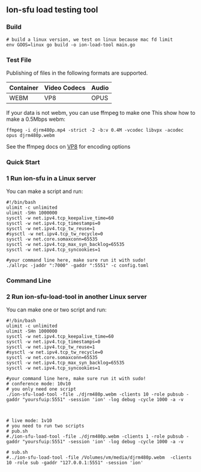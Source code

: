 ## Ion-sfu load testing tool


### Build
```
# build a linux version, we test on linux because mac fd limit 
env GOOS=linux go build -o ion-load-tool main.go
```

### Test File
Publishing of files in the following formats are supported.

|Container|Video Codecs|Audio|
|---|---|---|
WEBM|VP8|OPUS

If your data is not webm, you can use ffmpeg to make one
This show how to make a 0.5Mbps webm:

```
ffmpeg -i djrm480p.mp4 -strict -2 -b:v 0.4M -vcodec libvpx -acodec opus djrm480p.webm
```

See the ffmpeg docs on [VP8](https://trac.ffmpeg.org/wiki/Encode/VP8) for encoding options

### Quick Start
### 1 Run ion-sfu in a Linux server
You can make a script and run:

```Command Line
#!/bin/bash
ulimit -c unlimited
ulimit -SHn 1000000
sysctl -w net.ipv4.tcp_keepalive_time=60
sysctl -w net.ipv4.tcp_timestamps=0
sysctl -w net.ipv4.tcp_tw_reuse=1
#sysctl -w net.ipv4.tcp_tw_recycle=0
sysctl -w net.core.somaxconn=65535
sysctl -w net.ipv4.tcp_max_syn_backlog=65535
sysctl -w net.ipv4.tcp_syncookies=1

#your command line here, make sure run it with sudo!
./allrpc -jaddr ":7000" -gaddr ":5551" -c config.toml
```

### Command Line

### 2 Run ion-sfu-load-tool  in another Linux server

You can make one or two script and run:

```
#!/bin/bash
ulimit -c unlimited
ulimit -SHn 1000000
sysctl -w net.ipv4.tcp_keepalive_time=60
sysctl -w net.ipv4.tcp_timestamps=0
sysctl -w net.ipv4.tcp_tw_reuse=1
#sysctl -w net.ipv4.tcp_tw_recycle=0
sysctl -w net.core.somaxconn=65535
sysctl -w net.ipv4.tcp_max_syn_backlog=65535
sysctl -w net.ipv4.tcp_syncookies=1

#your command line here, make sure run it with sudo!
# conference mode: 10v10
# you only need one script
./ion-sfu-load-tool -file ./djrm480p.webm -clients 10 -role pubsub -gaddr "yoursfuip:5551" -session 'ion' -log debug -cycle 1000 -a -v



# live mode: 1v10
# you need to run two scripts
# pub.sh
#./ion-sfu-load-tool -file ./djrm480p.webm -clients 1 -role pubsub -gaddr "yoursfuip:5551" -session 'ion' -log debug -cycle 1000 -a -v

# sub.sh
#../ion-sfu-load-tool -file /Volumes/vm/media/djrm480p.webm  -clients 10 -role sub -gaddr "127.0.0.1:5551" -session 'ion'
```

